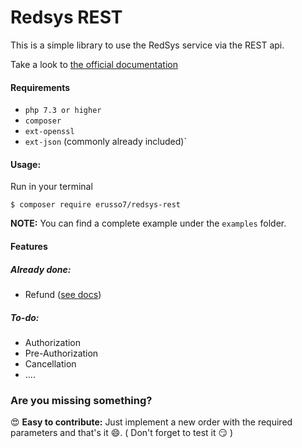 # Redsys REST
This is a simple library to use the RedSys service via the REST api.

Take a look to  [the official documentation](https://pagosonline.redsys.es/desarrolladores.html)

#### Requirements
* `php 7.3 or higher`
* `composer`
* `ext-openssl`
* `ext-json` (commonly already included)`

#### Usage:
Run in your terminal
```
$ composer require erusso7/redsys-rest
```

**NOTE:** You can find a complete example under the `examples` folder. 

#### Features

##### Already done:
* Refund ([see docs](https://pagosonline.redsys.es/funcionalidades-devolucion.html))

##### To-do:
* Authorization
* Pre-Authorization
* Cancellation
* ....

### Are you missing something? 

:heart_eyes: **Easy to contribute:** Just implement a new order with the required parameters and that's it :smile:. ( Don't forget to test it :smirk: )
